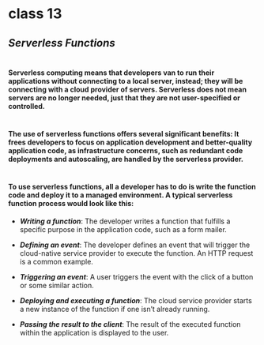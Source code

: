 # class 13
## _Serverless Functions_
#
#### Serverless computing means that developers van to run their applications without connecting to a local server, instead; they will be connecting with a **cloud** provider of servers.  Serverless does not mean servers are no longer needed, just that they are not user-specified or controlled.

#
#### The use of serverless functions offers several significant benefits: It frees developers to focus on application development and better-quality application code, as infrastructure concerns, such as redundant code deployments and autoscaling, are handled by the serverless provider. 
#

#### To use serverless functions, all a developer has to do is write the function code and deploy it to a managed environment. A typical serverless function process would look like this:


* ***Writing a function***: The developer writes a function that fulfills a specific purpose in the application code, such as a form mailer.

* ***Defining an event***: The developer defines an event that will trigger the cloud-native service provider to execute the function. An HTTP request is a common example.

* ***Triggering an event***: A user triggers the event with the click of a button or some similar action.

* ***Deploying and executing a function***: The cloud service provider starts a new instance of the function if one isn’t already running.

* ***Passing the result to the client***: The result of the executed function within the application is displayed to the user.